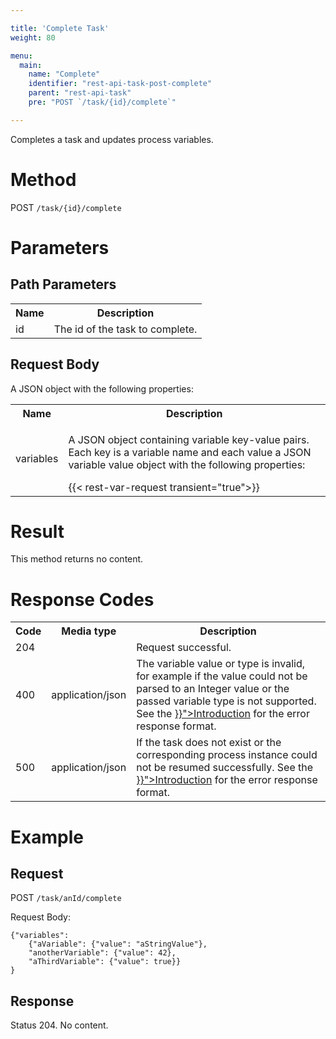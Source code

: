 ```yaml
---

title: 'Complete Task'
weight: 80

menu:
  main:
    name: "Complete"
    identifier: "rest-api-task-post-complete"
    parent: "rest-api-task"
    pre: "POST `/task/{id}/complete`"

---
```



Completes a task and updates process variables.


# Method

POST `/task/{id}/complete`


# Parameters
  
## Path Parameters

<table class="table table-striped">
  <tr>
    <th>Name</th>
    <th>Description</th>
  </tr>
  <tr>
    <td>id</td>
    <td>The id of the task to complete.</td>
  </tr>
</table>
  
## Request Body

A JSON object with the following properties:

<table class="table table-striped">
  <tr>
    <th>Name</th>
    <th>Description</th>
  </tr>
  <tr>
    <td>variables</td>
    <td><p>A JSON object containing variable key-value pairs. Each key is a variable name and each value a JSON variable value object with the following properties:</p>
    {{< rest-var-request transient="true">}}
  </tr>
</table>


# Result

This method returns no content.


# Response Codes

<table class="table table-striped">
  <tr>
    <th>Code</th>
    <th>Media type</th>
    <th>Description</th>
  </tr>
  <tr>
    <td>204</td>
    <td></td>
    <td>Request successful.</td>
  </tr>
  <tr>
    <td>400</td>
    <td>application/json</td>
    <td>The variable value or type is invalid, for example if the value could not be parsed to an Integer value or the passed variable type is not supported. See the <a href="{{< ref "/reference/rest/overview/_index.md#error-handling" >}}">Introduction</a> for the error response format.</td>
  </tr>      
  <tr>
    <td>500</td>
    <td>application/json</td>
    <td>If the task does not exist or the corresponding process instance could not be resumed successfully. See the <a href="{{< ref "/reference/rest/overview/_index.md#error-handling" >}}">Introduction</a> for the error response format.</td>
  </tr>
</table>

# Example

## Request

POST `/task/anId/complete`

Request Body:

    {"variables":
        {"aVariable": {"value": "aStringValue"},
        "anotherVariable": {"value": 42},
        "aThirdVariable": {"value": true}}
    }

## Response

Status 204. No content.
